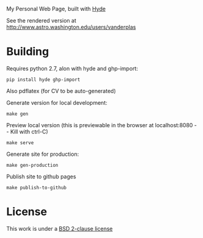 My Personal Web Page, built with [Hyde](http://hyde.github.io/)

See the rendered version at http://www.astro.washington.edu/users/vanderplas

Building
========
Requires python 2.7, alon with hyde and ghp-import:

    pip install hyde ghp-import

Also pdflatex (for CV to be auto-generated)

Generate version for local development:

    make gen

Preview local version
(this is previewable in the browser at localhost:8080 -- Kill with ctrl-C)

    make serve

Generate site for production:

    make gen-production

Publish site to github pages

    make publish-to-github

License
=======
This work is under a [BSD 2-clause license](http://opensource.org/licenses/BSD-2-Clause)

